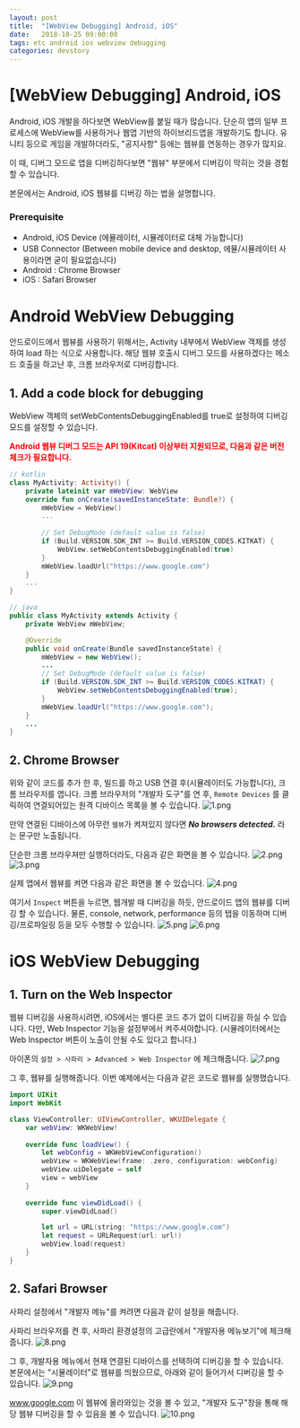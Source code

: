 ```yaml
---
layout: post
title:  "[WebView Debugging] Android, iOS"
date:   2018-10-25 09:00:00
tags: etc android ios webview debugging
categories: devstory
---
```

# [WebView Debugging] Android, iOS

Android, iOS 개발을 하다보면 WebView를 붙일 때가 많습니다. 단순히 앱의 일부 프로세스에 WebView를 사용하거나 웹앱 기반의 하이브리드앱을 개발하기도 합니다. 유니티 등으로 게임을 개발하더라도, "공지사항" 등에는 웹뷰를 연동하는 경우가 많지요.

이 때, 디버그 모드로 앱을 디버깅하다보면 "웹뷰" 부분에서 디버깅이 막히는 것을 경험 할 수 있습니다.

본문에서는 Android, iOS 웹뷰를 디버깅 하는 법을 설명합니다.


### Prerequisite
- Android, iOS Device (에뮬레이터, 시뮬레이터로 대체 가능합니다)
- USB Connector (Between mobile device and desktop, 에뮬/시뮬레이터 사용이라면 굳이 필요없습니다)
- Android : Chrome Browser
- iOS : Safari Browser


# Android WebView Debugging
안드로이드에서 웹뷰를 사용하기 위해서는, Activity 내부에서 WebView 객체를 생성하여 load 하는 식으로 사용합니다.
해당 웹뷰 호출시 디버그 모드를 사용하겠다는 메소드 호출을 하고난 후, 크롬 브라우저로 디버깅합니다.


## 1. Add a code block for debugging
WebView 객체의 setWebContentsDebuggingEnabled를 true로 설정하여 디버깅 모드를 설정할 수 있습니다.

<b style="color:red">Android 웹뷰 디버그 모드는 API 19(Kitcat) 이상부터 지원되므로, 다음과 같은 버전 체크가 필요합니다.</b>

```kotlin
// kotlin
class MyActivity: Activity() {
    private lateinit var mWebView: WebView
    override fun onCreate(savedInstanceState: Bundle?) {
        mWebView = WebView()
        ...
        
        // Set DebugMode (default value is false)
        if (Build.VERSION.SDK_INT >= Build.VERSION_CODES.KITKAT) {
            WebView.setWebContentsDebuggingEnabled(true)
        }
        mWebView.loadUrl("https://www.google.com")
    }
    ...
}
```

```java
// java
public class MyActivity extends Activity {
    private WebView mWebView;

    @Override 
    public void onCreate(Bundle savedInstanceState) {
        mWebView = new WebView();
        ...
        // Set DebugMode (default value is false)
        if (Build.VERSION.SDK_INT >= Build.VERSION_CODES.KITKAT) {
            WebView.setWebContentsDebuggingEnabled(true);
        }
        mWebView.loadUrl("https://www.google.com");
    }
    ...
}
```


## 2. Chrome Browser
위와 같이 코드를 추가 한 후, 빌드를 하고 USB 연결 후(시뮬레이터도 가능합니다), 크롬 브라우저를 엽니다. 크롬 브라우저의 "개발자 도구"를 연 후, `Remote Devices` 를 클릭하여 연결되어있는 원격 디바이스 목록을 볼 수 있습니다.
![1.png](/static/assets/img/posts/webviewdebugging/1.png)

만약 연결된 디바이스에 아무런 `웹뷰`가 켜져있지 않다면 ***No browsers detected.*** 라는 문구만 노출됩니다.

단순한 크롬 브라우져만 실행하더라도, 다음과 같은 화면을 볼 수 있습니다.
![2.png](/static/assets/img/posts/webviewdebugging/2.png)
![3.png](/static/assets/img/posts/webviewdebugging/3.png)


실제 앱에서 웹뷰를 켜면 다음과 같은 화면을 볼 수 있습니다.
![4.png](/static/assets/img/posts/webviewdebugging/4.png)

여기서 `Inspect` 버튼을 누르면, 웹개발 때 디버깅을 하듯, 안드로이드 앱의 웹뷰를 디버깅 할 수 있습니다. 물론, console, network, performance 등의 탭을 이동하며 디버깅/프로파일링 등을 모두 수행할 수 있습니다.
![5.png](/static/assets/img/posts/webviewdebugging/5.png)
![6.png](/static/assets/img/posts/webviewdebugging/6.png)




# iOS WebView Debugging
## 1. Turn on the Web Inspector
웹뷰 디버깅을 사용하시려면, iOS에서는 별다른 코드 추가 없이 디버깅을 하실 수 있습니다. 
다만, Web Inspector 기능을 설정부에서 켜주셔야합니다. (시뮬레이터에서는 Web Inspector 버튼이 노출이 안될 수도 있다고 합니다.)

아이폰의 `설정 > 사파리 > Advanced > Web Inspector` 에 체크해줍니다.
![7.png](/static/assets/img/posts/webviewdebugging/7.png)

그 후, 웹뷰를 실행해줍니다. 이번 예제에서는 다음과 같은 코드로 웹뷰를 실행했습니다.
```swift
import UIKit
import WebKit

class ViewController: UIViewController, WKUIDelegate {
    var webView: WKWebView!
    
    override func loadView() {
        let webConfig = WKWebViewConfiguration()
        webView = WKWebView(frame: .zero, configuration: webConfig)
        webView.uiDelegate = self
        view = webView
    }
    
    override func viewDidLoad() {
        super.viewDidLoad()

        let url = URL(string: "https://www.google.com")
        let request = URLRequest(url: url!)
        webView.load(request)
    }
}
```

## 2. Safari Browser
사파리 설정에서 "개발자 메뉴"를 켜려면 다음과 같이 설정을 해줍니다.

사파리 브라우저를 켠 후, 사파리 환경설정의 고급란에서 "개발자용 메뉴보기"에 체크해줍니다.
![8.png](/static/assets/img/posts/webviewdebugging/8.png)

그 후, 개발자용 메뉴에서 현재 연결된 디바이스를 선택하여 디버깅을 할 수 있습니다.
본문에서는 "시뮬레이터"로 웹뷰를 띄웠으므로, 아래와 같이 들어가서 디버깅을 할 수 있습니다.
![9.png](/static/assets/img/posts/webviewdebugging/9.png)

www.google.com 이 웹뷰에 올라와있는 것을 볼 수 있고, "개발자 도구"창을 통해 해당 웹뷰 디버깅을 할 수 있음을 볼 수 있습니다.
![10.png](/static/assets/img/posts/webviewdebugging/10.png)